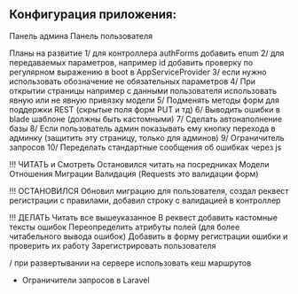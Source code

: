 ## Конфигурация приложения:
Панель админа
Панель пользователя

Планы на развитие
1/      для контроллера authForms добавить enum
2/ для передаваемых параметров, например id добавить проверку по регулярном выражению в boot в AppServiceProvider
3/ если нужно использовать обозначение не обязательных параметров
4/ При открытии страницы например с данными пользователя использовать явную или не явную привязку модели
5/ Подменять методы форм для поддержки REST (скрытые поля форм PUT и тд)
6/ Выводить ошибки в blade шаблоне (должны быть кастомными)
        7/ Сделать автонаполнение базы
8/ Если пользователь админ показывать ему кнопку перехода в админку (защитить эту страницу, только для админов)
9/ Ограничитель запросов
10/ Переделать стандартные сообщения об ошибках через js

!!! ЧИТАТЬ и Смотреть
Остановился читать на посредниках
Модели
Отношения
Миграции 
Валидация (Requests это валидации форм)

!!! ОСТАНОВИЛСЯ
Обновил миграцию для пользователя, создал реквест регистрации с правилами, добавил строку с валидацией в контроллер

!!! ДЕЛАТЬ
Читать все вышеуказанное
В реквест добавить кастомные тексты ошибок
Переопределить атрибуты полей (для более читабельного вывода ошибок)
Добавить в форму регистрации ошибки и проверить их работу
Зарегистрировать пользователя


/ при развертывании на сервере использовать кеш маршрутов

- Ограничители запросов в Laravel